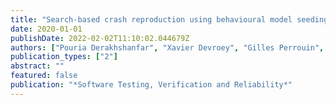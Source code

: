 ```yaml
---
title: "Search-based crash reproduction using behavioural model seeding"
date: 2020-01-01
publishDate: 2022-02-02T11:10:02.044679Z
authors: ["Pouria Derakhshanfar", "Xavier Devroey", "Gilles Perrouin", "Andy Zaidman", "Arie van Deursen"]
publication_types: ["2"]
abstract: ""
featured: false
publication: "*Software Testing, Verification and Reliability*"
---
```


